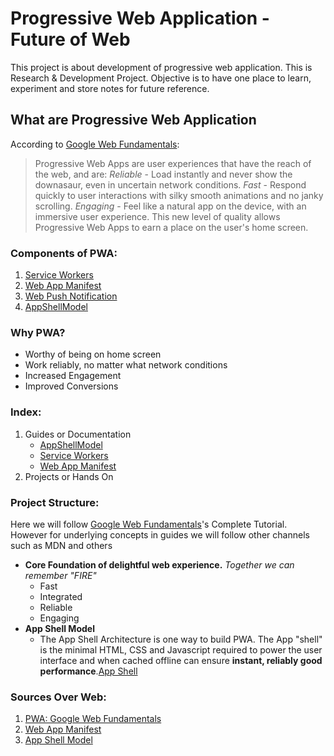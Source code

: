 # Progressive Web Application - Future of Web

This project is about development of progressive web application. This is Research & Development Project.
Objective is to have one place to learn, experiment and store notes for future reference.


## What are Progressive Web Application

According to [Google Web Fundamentals](https://developers.google.com/web/progressive-web-apps/):

> Progressive Web Apps are user experiences that have the reach of the web, and are:
_Reliable_ - Load instantly and never show the downasaur, even in uncertain network conditions.
_Fast_ - Respond quickly to user interactions with silky smooth animations and no janky scrolling.
_Engaging_ - Feel like a natural app on the device, with an immersive user experience.
This new level of quality allows Progressive Web Apps to earn a place on the user's home screen.

### Components of PWA:

1. [Service Workers](Guides/ServiceWorkers.md)
2. [Web App Manifest](Guides/WebAppManifest.md)
3. [Web Push Notification]()
4. [AppShellModel](Guides/AppShellModel.md)

### Why PWA? 

*  Worthy of being on home screen
*  Work reliably, no matter what network conditions
*  Increased Engagement
*  Improved Conversions

### Index:

1. Guides or Documentation
    - [AppShellModel](Guides/AppShellModel.md)
    - [Service Workers](Guides/ServiceWorkers.md)
    - [Web App Manifest](Guides/WebAppManifest.md)
2. Projects or Hands On

### Project Structure:

Here we will follow [Google Web Fundamentals](https://developers.google.com/web/fundamentals/)'s Complete Tutorial. However for underlying concepts in guides we will follow other channels such as MDN and others

* __Core Foundation of delightful web experience.__ _Together we can remember "FIRE"_
    - Fast
    - Integrated
    - Reliable 
    - Engaging
* __App Shell Model__
    - The App Shell Architecture is one way to build PWA. The App "shell" is the minimal HTML, CSS and Javascript required to power the user interface and when cached offline can ensure __instant, reliably good
    performance__.[App Shell](Guides/AppShellModel.md)


### Sources Over Web:

1. [PWA: Google Web Fundamentals](https://developers.google.com/web/progressive-web-apps/)
2. [Web App Manifest](https://developers.google.com/web/fundamentals/web-app-manifest/)
3. [App Shell Model](https://developers.google.com/web/fundamentals/architecture/app-shell)




